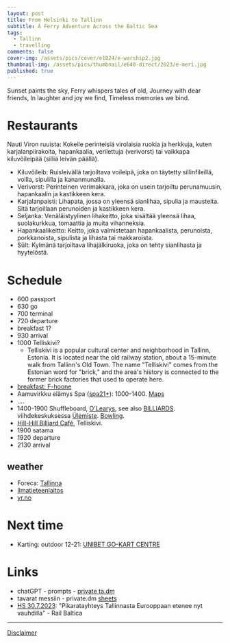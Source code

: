```yaml
---
layout: post
title: From Helsinki to Tallinn
subtitle: A Ferry Adventure Across the Baltic Sea
tags:
  - Tallinn
  - travelling
comments: false
cover-img: /assets/pics/cover/e1024/e-warship2.jpg
thumbnail-img: /assets/pics/thumbnail/e640-direct/2023/e-meri.jpg
published: true
---
```


Sunset paints the sky,
Ferry whispers tales of old,
Journey with dear friends,
In laughter and joy we find,
Timeless memories we bind.

# Restaurants

Nauti Viron ruuista: Kokeile perinteisiä virolaisia ruokia ja herkkuja, kuten karjalanpiirakoita, hapankaalia, verilettuja (verivorst) tai vaikkapa kiluvõileipää (silliä leivän päällä).

- Kiluvõileib: Ruisleivällä tarjoiltava voileipä, joka on täytetty sillinfileillä, voilla, sipulilla ja kananmunalla.
- Verivorst: Perinteinen verimakkara, joka on usein tarjoiltu perunamuusin, hapankaalin ja kastikkeen kera.
- Karjalanpaisti: Lihapata, jossa on yleensä sianlihaa, sipulia ja mausteita. Sitä tarjoillaan perunoiden ja kastikkeen kera.
- Seljanka: Venäläistyylinen lihakeitto, joka sisältää yleensä lihaa, suolakurkkua, tomaattia ja muita vihanneksia.
- Hapankaalikeitto: Keitto, joka valmistetaan hapankaalista, perunoista, porkkanoista, sipulista ja lihasta tai makkaroista.
- Sült: Kylmänä tarjoiltava lihajälkiruoka, joka on tehty sianlihasta ja hyytelöstä.

# Schedule

- 600 passport
- 630 go
- 700 terminal
- 720 departure
- breakfast 1?
- 930 arrival
- 1000 Telliskivi?
  - Telliskivi is a popular cultural center and neighborhood in Tallinn, Estonia. It is located near the old railway station, about a 15-minute walk from Tallinn's Old Town. The name "Telliskivi" comes from the Estonian word for "brick," and the area's history is connected to the former brick factories that used to operate here.
- [breakfast: F-hoone](http://www.fhoone.ee/en/breakfast/)
- Aamuvirkku elämys Spa ([spa21+](https://elamusspa.ee/fi/spa21/)): 1000-1400. [Maps](https://www.google.com/maps/place/Mustam%C3%A4e+Elamus+Spa/@59.3998642,24.6646429,17z)
- ....
- 1400-1900 Shuffleboard, [O'Learys](https://ee.olearys.club/kristiine/en/activities/shuffleboard_eng/), see also [BILLIARDS](https://ee.olearys.club/kristiine/en/activities/billiard_snooker/). viihdekeskuksessa [Ülemiste](https://visittallinn.ee/fin/matkailija/n%C3%A4e-koe/tekemist%C3%A4-tallinnassa/urheilu-seikkailu/180933/keilailu-olearysin-viihdekeskuksessa-ulemistessa). [Bowling](https://ee.olearys.club/kristiine/en/activities/bowling-game/).
- [Hill-Hill Billiard Café](https://hillhill.ee/), Telliskivi.
- 1900 satama
- 1920 departure
- 2130 arrival

## weather

  - Foreca: [Tallinna](https://www.foreca.fi/Estonia/Tallinn)
  - [Ilmatieteenlaitos](https://en.ilmatieteenlaitos.fi/weather/estonia/tallinn)
  - [yr.no](https://www.yr.no/en/forecast/graph/2-588409/Estonia/Harju/Tallinna%20linn/Tallinn)

# Next time

- Karting: outdoor 12-21: [UNIBET GO-KART CENTRE](https://www.hobikart.ee/en/)

# Links

- chatGPT - prompts - [private ta.dm](https://docs.google.com/document/d/1n1Vl_3XI5mYtdwjpzkOmbijMq9S61ba18t5PttlT9xE/edit?usp=sharing)
- tavarat messiin - private.dm [sheets](https://docs.google.com/spreadsheets/d/19BkGyPCeYUFju6qmrPmDd3s-zcD2MNX5jRguvoorb1c/edit?usp=sharing)
- [HS 30.7.2023](https://www.hs.fi/ulkomaat/art-2000009731664.html): "Pikaratayhteys Tallinnasta Eurooppaan etenee nyt vauhdilla" - Rail Baltica

---

[Disclaimer](https://talonendm.github.io/disclaimer)

